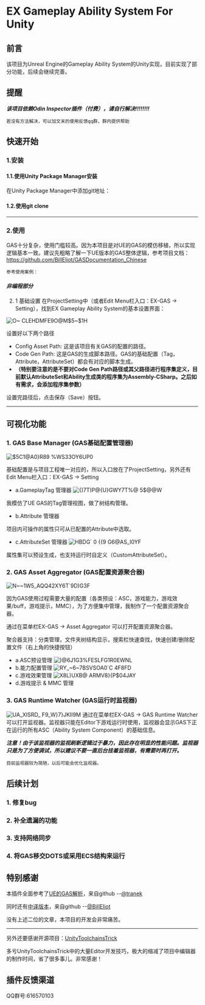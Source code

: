 # EX Gameplay Ability System For Unity
## 前言
该项目为Unreal Engine的Gameplay Ability System的Unity实现，目前实现了部分功能，后续会继续完善。
## 提醒
__*该项目依赖Odin Inspector插件（付费），请自行解决!!!!!!!!*__

```若没有方法解决，可以加文末的使用反馈qq群，群内提供帮助 ```
## 快速开始
### 1.安装
#### 1.1.使用Unity Package Manager安装
在Unity Package Manager中添加git地址：

#### 1.2.使用git clone

---
### 2.使用
GAS十分复杂，使用门槛较高。因为本项目是对UE的GAS的模仿移植，所以实现逻辑基本一致。建议先粗略了解一下UE版本的GAS整体逻辑，参考项目文档：https://github.com/BillEliot/GASDocumentation_Chinese

`参考使用案例：`

#### *非编程部分*
2. 1 基础设置
在ProjectSetting中（或者Edit Menu栏入口：EX-GAS -> Setting），找到EX Gameplay Ability System的基本设置界面：

![O`~ CLEHDMFE9O@M$5~`$1H](https://github.com/No78Vino/gameplay-ability-system-for-unity/assets/43328860/200ddd3c-e28c-4630-884b-e8fa165e7b5d)

设置好以下两个路径
- Config Asset Path: 这是该项目有关GAS的配置的路径。
- Code Gen Path: 这是GAS的生成脚本路径。GAS的基础配置（Tag，Attribute，AttributeSet）都会有对应的脚本生成。
-  __**（特别要注意的是不要对Code Gen Path路径或其父路径进行程序集定义，目前默认AttributeSet和Ability生成类的程序集为Assembly-CSharp。之后如有需求，会添加程序集参数）**__

设置完路径后，点击保存（Save）按钮。

---
## 可视化功能
### 1. GAS Base Manager (GAS基础配置管理器)
![$5C1@A0}R89 %WS33OY6UP0](https://github.com/No78Vino/gameplay-ability-system-for-unity/assets/43328860/85f4b1e2-ab3b-4735-8d71-b6623557bf02)

基础配置是与项目工程唯一对应的，所以入口放在了ProjectSetting，另外还有Edit Menu栏入口：EX-GAS -> Setting

- a.GameplayTag 管理器
![{)7T)P@{U}GWY7T%@ 5$@@W](https://github.com/No78Vino/gameplay-ability-system-for-unity/assets/43328860/d5306afc-82a0-4c3e-a263-280c0088f1ae)

我模仿了UE GAS的Tag管理视图，做了树结构管理。

- b.Attribute 管理器

项目内可操作的属性只可从已配置的Attribute中选取。

- c.AttributeSet 管理器
![HBDG` 0 {{9 G6@AS_I0YF](https://github.com/No78Vino/gameplay-ability-system-for-unity/assets/43328860/bc227c91-1dc1-408b-93e6-c93b5936b232)

属性集可以预设生成，也支持运行时自定义（CustomAttributeSet）。

### 2. GAS Asset Aggregator (GAS配置资源聚合器)
![N~~1W5_AQQ42XY6T`9D)G3F](https://github.com/No78Vino/gameplay-ability-system-for-unity/assets/43328860/8f3ab649-fc80-426a-aa44-3a52a9df19c4)

因为GAS使用过程需要大量的配置（各类预设：ASC，游戏能力，游戏效果/buff，游戏提示，MMC），为了方便集中管理，我制作了一个配置资源聚合器。

通过在菜单栏EX-GAS -> Asset Aggregator 可以打开配置资源聚合器。

聚合器支持：分类管理，文件夹树结构显示，搜索栏快速查找，快速创建/删除配置文件（右上角的快捷按钮）
- a.ASC预设管理
![)@6J1G3%FESLFG$1R0E$WNL](https://github.com/No78Vino/gameplay-ability-system-for-unity/assets/43328860/0cb0b5a9-cfde-44ad-b121-e0077330a02e)
- b.能力配置管理
![RY_~6~7BSVSOA0`C 4F8FD](https://github.com/No78Vino/gameplay-ability-system-for-unity/assets/43328860/acd53826-d032-49f3-a878-a649f98311a1)
- c.游戏效果管理
![X8L)UXB@ ARMV8}{P$04JAY](https://github.com/No78Vino/gameplay-ability-system-for-unity/assets/43328860/3442e5f8-fce4-4784-b393-064c15998401)
- d.游戏提示 & MMC 管理

### 3. GAS Runtime Watcher (GAS运行时监视器)
![UA_XISRD_ F9_W}7}JKII9M](https://github.com/No78Vino/gameplay-ability-system-for-unity/assets/43328860/d1a689a2-5c72-42ec-8d2d-60f005eab899)
通过在菜单栏EX-GAS -> GAS Runtime Watcher 可以打开监视器。监视器只能在Editor下游戏运行时使用，监视器会显示GAS下正在运行的所有ASC（Ability System Component）的基础信息。

__*注意！由于该监视器的监视刷新逻辑过于暴力，因此存在明显的性能问题。监视器只是为了方便调试，所以建议不要一直后台挂着监视器，有需要时再打开。*__

```目前监视器较为简陋，以后可能会优化监视器。```


## 后续计划
### 1. 修复bug
### 2. 补全遗漏的功能
### 3. 支持网络同步
### 4. 将GAS移交DOTS或采用ECS结构来运行

## 特别感谢
本插件全面参考了[UE的GAS解析](https://github.com/tranek/GASDocumentation)，来自github --[@tranek](https://github.com/tranek)

同时还有[中译版本](https://github.com/BillEliot/GASDocumentation_Chinese)，来自github --[@BillEliot](https://github.com/BillEliot)

没有上述二位的文章，本项目的开发会非常痛苦。

---
另外还要感谢开源项目：[UnityToolchainsTrick](https://github.com/XINCGer/UnityToolchainsTrick)

多亏UnityToolchainsTrick中的大量Editor开发技巧，极大的缩减了项目中编辑器的制作时间，省了很多事儿。非常感谢！
## 插件反馈渠道
QQ群号:616570103


